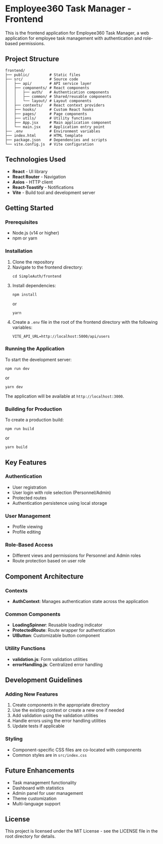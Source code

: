 # Employee360 Task Manager - Frontend

This is the frontend application for Employee360 Task Manager, a web application for employee task management with authentication and role-based permissions.

## Project Structure

```
frontend/
├── public/         # Static files
├── src/            # Source code
│   ├── api/        # API service layer
│   ├── components/ # React components
│   │   ├── auth/   # Authentication components
│   │   ├── common/ # Shared/reusable components
│   │   └── layout/ # Layout components
│   ├── contexts/   # React context providers
│   ├── hooks/      # Custom React hooks
│   ├── pages/      # Page components
│   ├── utils/      # Utility functions
│   ├── App.jsx     # Main application component
│   └── main.jsx    # Application entry point
├── .env            # Environment variables
├── index.html      # HTML template
├── package.json    # Dependencies and scripts
└── vite.config.js  # Vite configuration
```

## Technologies Used

- **React** - UI library
- **React Router** - Navigation
- **Axios** - HTTP client
- **React-Toastify** - Notifications
- **Vite** - Build tool and development server

## Getting Started

### Prerequisites

- Node.js (v14 or higher)
- npm or yarn

### Installation

1. Clone the repository
2. Navigate to the frontend directory:
   ```
   cd SimpleAuth/frontend
   ```
3. Install dependencies:
   ```
   npm install
   ```
   or
   ```
   yarn
   ```
4. Create a `.env` file in the root of the frontend directory with the following variables:
   ```
   VITE_API_URL=http://localhost:5000/api/users
   ```

### Running the Application

To start the development server:

```
npm run dev
```
or
```
yarn dev
```

The application will be available at `http://localhost:3000`.

### Building for Production

To create a production build:

```
npm run build
```
or
```
yarn build
```

## Key Features

### Authentication

- User registration
- User login with role selection (Personnel/Admin)
- Protected routes
- Authentication persistence using local storage

### User Management

- Profile viewing
- Profile editing

### Role-Based Access

- Different views and permissions for Personnel and Admin roles
- Route protection based on user role

## Component Architecture

### Contexts

- **AuthContext**: Manages authentication state across the application

### Common Components

- **LoadingSpinner**: Reusable loading indicator
- **ProtectedRoute**: Route wrapper for authentication
- **UIButton**: Customizable button component

### Utility Functions

- **validation.js**: Form validation utilities
- **errorHandling.js**: Centralized error handling

## Development Guidelines

### Adding New Features

1. Create components in the appropriate directory
2. Use the existing context or create a new one if needed
3. Add validation using the validation utilities
4. Handle errors using the error handling utilities
5. Update tests if applicable

### Styling

- Component-specific CSS files are co-located with components
- Common styles are in `src/index.css`

## Future Enhancements

- Task management functionality
- Dashboard with statistics
- Admin panel for user management
- Theme customization
- Multi-language support

## License

This project is licensed under the MIT License - see the LICENSE file in the root directory for details.
